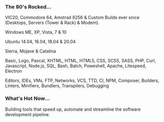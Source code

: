 ### The 80's Rocked...

VIC20, Commodore 64, Amstrad 8256 & Custom Builds ever since (Desktops, Servers (Tower & Rack) & Modem).

Windows ME, XP, Vista, 7 & 10

Ubuntu 14.04, 16.04, 18.04 & 20.04

Sierra, Mojave & Catalina

Basic, Logo, Pascal, XHTML, HTML, HTML5, CSS, SCSS, SASS, PHP, Curl, Javascript, Node.js, SQL, Bash, Batch, Poweshell, Apache, Litespeed, Electron

Editors, IDEs, VMs, FTP, Networks, VCS, TTD, CI, NPM, Composer, Builders, Linters, Minifiers, Bundlers, Transpilers, Debugging

### What's Hot Now...

Building tools that speed up, automate and streamline the software development pipeline.
